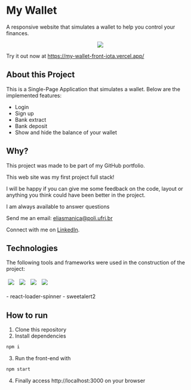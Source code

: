 # My Wallet

A responsive website that simulates a wallet to help you control your finances.

<center><img src="https://user-images.githubusercontent.com/103606213/191345288-f3bc4a16-0245-4d5e-ba10-c8b3c564105e.gif"></center>

Try it out now at https://my-wallet-front-iota.vercel.app/

## About this Project

This is a Single-Page Application that simulates a wallet. Below are the implemented features:

- Login
- Sign up
- Bank extract
- Bank deposit
- Show and hide the balance of your wallet

## Why?

This project was made to be part of my GitHub portfolio.

This web site was my first project full stack! 

I will be happy if you can give me some feedback on the code, layout or anything you think could have been better in the project.

I am always available to answer questions

Send me an email: eliasmanica@poli.ufrj.br

Connect with me on [LinkedIn](https://www.linkedin.com/in/eliasmanica/).

## Technologies
The following tools and frameworks were used in the construction of the project:<br>
<p>
  <img style='margin: 5px;' src='https://img.shields.io/badge/React-20232A?style=for-the-badge&logo=react&logoColor=61DAFB'>
  <img style='margin: 5px;' src='https://img.shields.io/badge/React_Router-CA4245?style=for-the-badge&logo=react-router&logoColor=white'>
  <img style='margin: 5px;' src='https://img.shields.io/badge/styled--components-DB7093?style=for-the-badge&logo=styled-components&logoColor=white'>
  <img style='margin: 5px;' src='https://img.shields.io/badge/axios%20-%2320232a.svg?&style=for-the-badge&color=informational'>
</p>
- react-loader-spinner
- sweetalert2

## How to run

1. Clone this repository
2. Install dependencies
```bash
npm i
```
3. Run the front-end with
```bash
npm start
```
4. Finally access http://localhost:3000 on your browser
